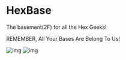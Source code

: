 HexBase
=============

The basement(2F) for all the Hex Geeks!



REMEMBER, All Your Bases Are Belong To Us!

![img](http://i.imgur.com/cdjOKmg.jpg)
![img](http://i.imgur.com/aWU1Ryn.png)
